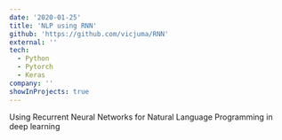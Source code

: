 ```yaml
---
date: '2020-01-25'
title: 'NLP using RNN'
github: 'https://github.com/vicjuma/RNN'
external: ''
tech:
  - Python
  - Pytorch
  - Keras
company: ''
showInProjects: true
---
```


Using Recurrent Neural Networks for Natural Language Programming in deep learning
